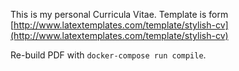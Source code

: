 This is my personal Curricula Vitae.
Template is form [http://www.latextemplates.com/template/stylish-cv](http://www.latextemplates.com/template/stylish-cv)

Re-build PDF with `docker-compose run compile`.
